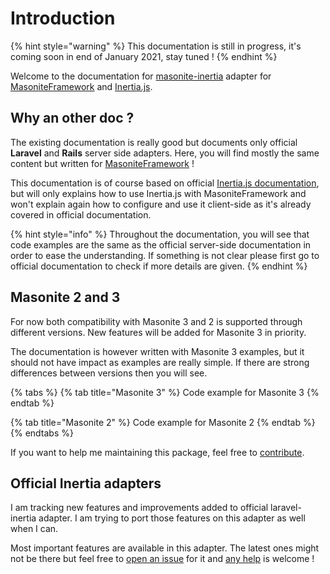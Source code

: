 # Introduction

{% hint style="warning" %}
This documentation is still in progress, it's coming soon in end of January 2021, stay tuned !
{% endhint %}

Welcome to the documentation for [masonite-inertia](https://github.com/girardinsamuel/masonite-inertia) adapter for [MasoniteFramework](https://docs.masoniteproject.com/) and [Inertia.js](https://inertiajs.com/). 

## Why an other doc ?

The existing documentation is really good but documents only official **Laravel** and **Rails** server side adapters. Here, you will find mostly the same content but written for [MasoniteFramework](https://docs.masoniteproject.com/) ! 

This documentation is of course based on official [Inertia.js documentation](https://inertiajs.com/), but will only explains how to use Inertia.js with MasoniteFramework and won't explain again how to configure and use it client-side as it's already covered in official documentation.

{% hint style="info" %}
Throughout the documentation, you will see that code examples are the same as the official server-side documentation in order to ease the understanding. If something is not clear please first go to official documentation to check if more details are given.
{% endhint %}

## Masonite 2 and 3

For now both compatibility with Masonite 3 and 2 is supported through different versions. New features will be added for Masonite 3 in priority.

The documentation is however written with Masonite 3 examples, but it should not have impact as examples are really simple. If there are strong differences between versions then you will see.

{% tabs %}
{% tab title="Masonite 3" %}
Code example for Masonite 3
{% endtab %}

{% tab title="Masonite 2" %}
Code example for Masonite 2
{% endtab %}
{% endtabs %}

If you want to help me maintaining this package, feel free to [contribute](development/contribute.md).

## Official Inertia adapters

I am tracking new features and improvements added to official laravel-inertia adapter. I am trying to port those features on this adapter as well when I can.

Most important features are available in this adapter. The latest ones might not be there but feel free to [open an issue](https://github.com/girardinsamuel/masonite-inertia/issues/new) for it and [any help](development/contribute.md) is welcome !

